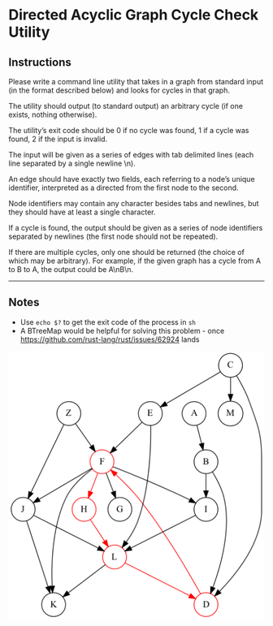 # Directed Acyclic Graph Cycle Check Utility

## Instructions

Please write a command line utility that takes in a graph from standard input (in the format described below) and looks for cycles in that graph.

The utility should output (to standard output) an arbitrary cycle (if one exists, nothing otherwise).

The utility’s exit code should be
0 if no cycle was found,
1 if a cycle was found,
2 if the input is invalid.

The input will be given as a series of edges with tab delimited lines (each line separated by a single newline \n).

An edge should have exactly two fields, each referring to a node’s unique identifier, interpreted as a directed from the first node to the second.

Node identifiers may contain any character besides tabs and newlines, but they should have at least a single character.

If a cycle is found, the output should be given as a series of node identifiers separated by newlines (the first node should not be repeated).

If there are multiple cycles, only one should be returned (the choice of which may be arbitrary). For example, if the given graph has a cycle from A to B to A, the output could be A\nB\n.

---

## Notes
- Use `echo $?` to get the exit code of the process in `sh`
- A BTreeMap would be helpful for solving this problem - once https://github.com/rust-lang/rust/issues/62924 lands

![cycle](./cycle.png)
